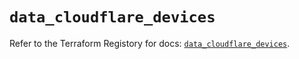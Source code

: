 # `data_cloudflare_devices`

Refer to the Terraform Registory for docs: [`data_cloudflare_devices`](https://registry.terraform.io/providers/cloudflare/cloudflare/4.7.1/docs/data-sources/devices).

